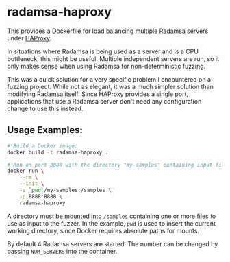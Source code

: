 # radamsa-haproxy

This provides a Dockerfile for load balancing multiple [Radamsa](https://gitlab.com/akihe/radamsa) servers under [HAProxy](http://www.haproxy.org/).

In situations where Radamsa is being used as a server and is a CPU bottleneck, this might be useful. Multiple independent servers are run, so it only makes sense when using Radamsa for non-deterministic fuzzing.

This was a quick solution for a very specific problem I encountered on a fuzzing project.  While not as elegant, it was a much simpler solution than modifying Radamsa itself. Since HAProxy provides a single port, applications that use a Radamsa server don't need any configuration change to use this instead.

## Usage Examples:

```sh
# Build a Docker image:
docker build -t radamsa-haproxy .

# Run on port 8888 with the directory "my-samples" containing input files
docker run \
    --rm \
	--init \
	-v `pwd`/my-samples:/samples \
	-p 8888:8888 \
	radamsa-haproxy
```

A directory must be mounted into `/samples` containing one or more files to use as input to the fuzzer.  In the example, `pwd` is used to insert the current working directory, since Docker requires absolute paths for mounts.

By default 4 Radamsa servers are started. The number can be changed by passing `NUM_SERVERS` into the container.
